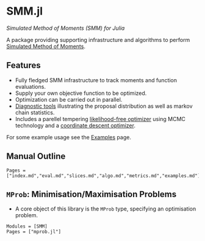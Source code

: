 # SMM.jl

*Simulated Method of Moments (SMM) for Julia*

A package providing supporting infrastructure and algorithms to perform [Simulated Method of Moments](http://en.wikipedia.org/wiki/Method_of_simulated_moments).

## Features

* Fully fledged SMM infrastructure to track moments and function evaluations.
* Supply your own objective function to be optimized.
* Optimization can be carried out in parallel.
* [Diagnostic tools](@ref) illustrating the proposal distribution as well as markov chain statistics.
* Includes a parellel tempering [likelihood-free optimizer](http://arxiv.org/abs/1108.3423) using MCMC technology and a [coordinate descent optimizer](https://en.wikipedia.org/wiki/Coordinate_descent).

For some example usage see the [Examples](@ref) page.


## Manual Outline

```@contents
Pages = ["index.md","eval.md","slices.md","algo.md","metrics.md","examples.md"]
```


## `MProb`: Minimisation/Maximisation Problems

* A core object of this library is the `MProb` type, specifying an optimisation problem.

```@autodocs
Modules = [SMM]
Pages = ["mprob.jl"]
```
